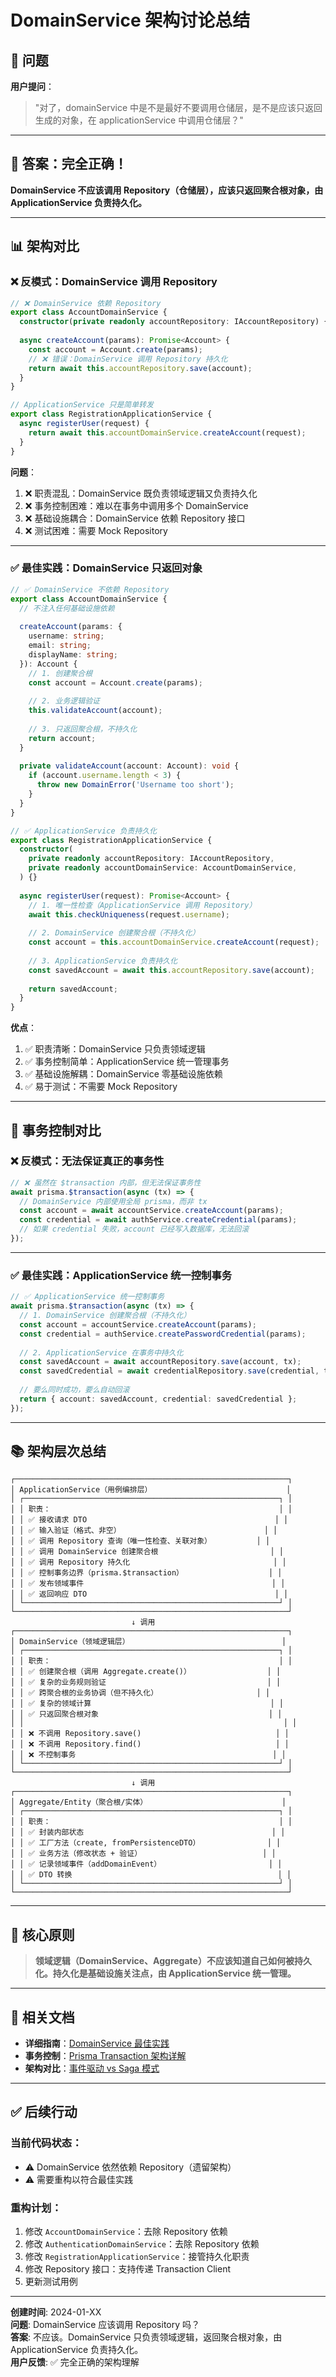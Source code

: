 # DomainService 架构讨论总结

## 📌 问题

**用户提问**：
> "对了，domainService 中是不是最好不要调用仓储层，是不是应该只返回生成的对象，在 applicationService 中调用仓储层？"

---

## 🎯 答案：完全正确！

**DomainService 不应该调用 Repository（仓储层），应该只返回聚合根对象，由 ApplicationService 负责持久化。**

---

## 📊 架构对比

### **❌ 反模式：DomainService 调用 Repository**

```typescript
// ❌ DomainService 依赖 Repository
export class AccountDomainService {
  constructor(private readonly accountRepository: IAccountRepository) {}
  
  async createAccount(params): Promise<Account> {
    const account = Account.create(params);
    // ❌ 错误：DomainService 调用 Repository 持久化
    return await this.accountRepository.save(account);
  }
}

// ApplicationService 只是简单转发
export class RegistrationApplicationService {
  async registerUser(request) {
    return await this.accountDomainService.createAccount(request);
  }
}
```

**问题**：
1. ❌ 职责混乱：DomainService 既负责领域逻辑又负责持久化
2. ❌ 事务控制困难：难以在事务中调用多个 DomainService
3. ❌ 基础设施耦合：DomainService 依赖 Repository 接口
4. ❌ 测试困难：需要 Mock Repository

---

### **✅ 最佳实践：DomainService 只返回对象**

```typescript
// ✅ DomainService 不依赖 Repository
export class AccountDomainService {
  // 不注入任何基础设施依赖
  
  createAccount(params: {
    username: string;
    email: string;
    displayName: string;
  }): Account {
    // 1. 创建聚合根
    const account = Account.create(params);
    
    // 2. 业务逻辑验证
    this.validateAccount(account);
    
    // 3. 只返回聚合根，不持久化
    return account;
  }
  
  private validateAccount(account: Account): void {
    if (account.username.length < 3) {
      throw new DomainError('Username too short');
    }
  }
}

// ✅ ApplicationService 负责持久化
export class RegistrationApplicationService {
  constructor(
    private readonly accountRepository: IAccountRepository,
    private readonly accountDomainService: AccountDomainService,
  ) {}
  
  async registerUser(request): Promise<Account> {
    // 1. 唯一性检查（ApplicationService 调用 Repository）
    await this.checkUniqueness(request.username);
    
    // 2. DomainService 创建聚合根（不持久化）
    const account = this.accountDomainService.createAccount(request);
    
    // 3. ApplicationService 负责持久化
    const savedAccount = await this.accountRepository.save(account);
    
    return savedAccount;
  }
}
```

**优点**：
1. ✅ 职责清晰：DomainService 只负责领域逻辑
2. ✅ 事务控制简单：ApplicationService 统一管理事务
3. ✅ 基础设施解耦：DomainService 零基础设施依赖
4. ✅ 易于测试：不需要 Mock Repository

---

## 🔄 事务控制对比

### **❌ 反模式：无法保证真正的事务性**

```typescript
// ❌ 虽然在 $transaction 内部，但无法保证事务性
await prisma.$transaction(async (tx) => {
  // DomainService 内部使用全局 prisma，而非 tx
  const account = await accountService.createAccount(params);
  const credential = await authService.createCredential(params);
  // 如果 credential 失败，account 已经写入数据库，无法回滚
});
```

---

### **✅ 最佳实践：ApplicationService 统一控制事务**

```typescript
// ✅ ApplicationService 统一控制事务
await prisma.$transaction(async (tx) => {
  // 1. DomainService 创建聚合根（不持久化）
  const account = accountService.createAccount(params);
  const credential = authService.createPasswordCredential(params);
  
  // 2. ApplicationService 在事务中持久化
  const savedAccount = await accountRepository.save(account, tx);
  const savedCredential = await credentialRepository.save(credential, tx);
  
  // 要么同时成功，要么自动回滚
  return { account: savedAccount, credential: savedCredential };
});
```

---

## 📚 架构层次总结

```
┌─────────────────────────────────────────────────────────────┐
│ ApplicationService（用例编排层）                              │
│ ┌─────────────────────────────────────────────────────────┐ │
│ │ 职责：                                                   │ │
│ │ ✅ 接收请求 DTO                                          │ │
│ │ ✅ 输入验证（格式、非空）                                │ │
│ │ ✅ 调用 Repository 查询（唯一性检查、关联对象）          │ │
│ │ ✅ 调用 DomainService 创建聚合根                         │ │
│ │ ✅ 调用 Repository 持久化                                │ │
│ │ ✅ 控制事务边界（prisma.$transaction）                   │ │
│ │ ✅ 发布领域事件                                          │ │
│ │ ✅ 返回响应 DTO                                          │ │
│ └─────────────────────────────────────────────────────────┘ │
└─────────────────────────────────────────────────────────────┘
                           ↓ 调用
┌─────────────────────────────────────────────────────────────┐
│ DomainService（领域逻辑层）                                  │
│ ┌─────────────────────────────────────────────────────────┐ │
│ │ 职责：                                                   │ │
│ │ ✅ 创建聚合根（调用 Aggregate.create()）                 │ │
│ │ ✅ 复杂的业务规则验证                                    │ │
│ │ ✅ 跨聚合根的业务协调（但不持久化）                      │ │
│ │ ✅ 复杂的领域计算                                        │ │
│ │ ✅ 只返回聚合根对象                                      │ │
│ │                                                          │ │
│ │ ❌ 不调用 Repository.save()                              │ │
│ │ ❌ 不调用 Repository.find()                              │ │
│ │ ❌ 不控制事务                                            │ │
│ └─────────────────────────────────────────────────────────┘ │
└─────────────────────────────────────────────────────────────┘
                           ↓ 调用
┌─────────────────────────────────────────────────────────────┐
│ Aggregate/Entity（聚合根/实体）                              │
│ ┌─────────────────────────────────────────────────────────┐ │
│ │ 职责：                                                   │ │
│ │ ✅ 封装内部状态                                          │ │
│ │ ✅ 工厂方法（create, fromPersistenceDTO）               │ │
│ │ ✅ 业务方法（修改状态 + 验证）                           │ │
│ │ ✅ 记录领域事件（addDomainEvent）                        │ │
│ │ ✅ DTO 转换                                              │ │
│ └─────────────────────────────────────────────────────────┘ │
└─────────────────────────────────────────────────────────────┘
```

---

## 🎯 核心原则

> **领域逻辑（DomainService、Aggregate）不应该知道自己如何被持久化。持久化是基础设施关注点，由 ApplicationService 统一管理。**

---

## 📖 相关文档

- **详细指南**：[DomainService 最佳实践](../architecture/DOMAIN_SERVICE_BEST_PRACTICES.md)
- **事务控制**：[Prisma Transaction 架构详解](../systems/PRISMA_TRANSACTION_ARCHITECTURE.md)
- **架构对比**：[事件驱动 vs Saga 模式](../systems/EVENT_VS_SAGA_PATTERN_ANALYSIS.md)

---

## ✅ 后续行动

### **当前代码状态**：
- ⚠️ DomainService 依然依赖 Repository（遗留架构）
- ⚠️ 需要重构以符合最佳实践

### **重构计划**：
1. 修改 `AccountDomainService`：去除 Repository 依赖
2. 修改 `AuthenticationDomainService`：去除 Repository 依赖
3. 修改 `RegistrationApplicationService`：接管持久化职责
4. 修改 Repository 接口：支持传递 Transaction Client
5. 更新测试用例

---

**创建时间**: 2024-01-XX  
**问题**: DomainService 应该调用 Repository 吗？  
**答案**: 不应该。DomainService 只负责领域逻辑，返回聚合根对象，由 ApplicationService 负责持久化。  
**用户反馈**: ✅ 完全正确的架构理解
